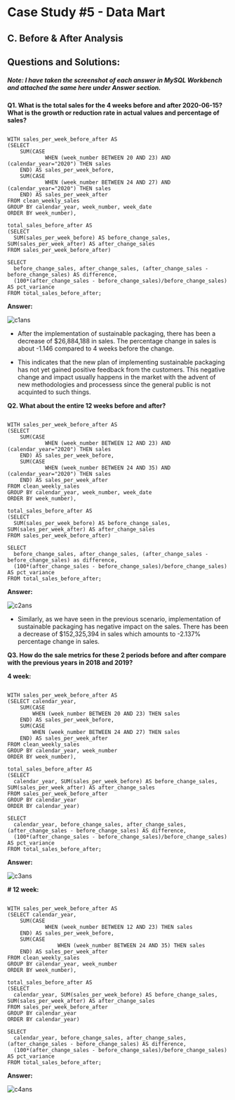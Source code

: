 # Case Study #5 - Data Mart

## C. Before & After Analysis

## Questions and Solutions:

##### Note: I have taken the screenshot of each answer in MySQL Workbench and attached the same here under Answer section.

**Q1. What is the total sales for the 4 weeks before and after 2020-06-15? What is the growth or reduction rate in actual values and percentage of sales?**

```

WITH sales_per_week_before_after AS
(SELECT 
    SUM(CASE 
            WHEN (week_number BETWEEN 20 AND 23) AND (calendar_year="2020") THEN sales 
    END) AS sales_per_week_before,
    SUM(CASE
            WHEN (week_number BETWEEN 24 AND 27) AND (calendar_year="2020") THEN sales 
    END) AS sales_per_week_after
FROM clean_weekly_sales
GROUP BY calendar_year, week_number, week_date 
ORDER BY week_number),

total_sales_before_after AS
(SELECT
  SUM(sales_per_week_before) AS before_change_sales, SUM(sales_per_week_after) AS after_change_sales 
FROM sales_per_week_before_after)

SELECT 
  before_change_sales, after_change_sales, (after_change_sales - before_change_sales) AS difference, 
  (100*(after_change_sales - before_change_sales)/before_change_sales) AS pct_variance 
FROM total_sales_before_after;

```

**Answer:**


![c1ans](https://github.com/rakeshbangla41/8_Week_SQL_Challenge/assets/132288134/ebc07984-b9be-4e02-a5bf-b47833cce4cd)


* After the implementation of sustainable packaging, there has been a decrease of  $26,884,188 in sales. The percentage change in sales is about -1.146 compared to 4 weeks before the change.
   
* This indicates that the new plan of implementing sustainable packaging has not yet gained positive feedback from the customers. This negative change and impact usually happens in the market with the advent of new methodologies and processess since the general public is not acquinted to such things.


**Q2. What about the entire 12 weeks before and after?**

```

WITH sales_per_week_before_after AS
(SELECT 
    SUM(CASE 
            WHEN (week_number BETWEEN 12 AND 23) AND (calendar_year="2020") THEN sales 
	END) AS sales_per_week_before,
    SUM(CASE
            WHEN (week_number BETWEEN 24 AND 35) AND (calendar_year="2020") THEN sales 
	END) AS sales_per_week_after
FROM clean_weekly_sales
GROUP BY calendar_year, week_number, week_date 
ORDER BY week_number),

total_sales_before_after AS
(SELECT 
  SUM(sales_per_week_before) AS before_change_sales, SUM(sales_per_week_after) AS after_change_sales 
FROM sales_per_week_before_after)

SELECT 
  before_change_sales, after_change_sales, (after_change_sales - before_change_sales) as difference, 
  (100*(after_change_sales - before_change_sales)/before_change_sales) AS pct_variance 
FROM total_sales_before_after;

```

**Answer:**

![c2ans](https://github.com/rakeshbangla41/8_Week_SQL_Challenge/assets/132288134/349542a0-8c0c-4e7c-8daa-e2e0105d17a2)  


* Similarly, as we have seen in the previous scenario, implementation of sustainable packaging has negative impact on the sales. There has been a decrease of $152,325,394 in sales which amounts to -2.137% percentage change in sales.


**Q3. How do the sale metrics for these 2 periods before and after compare with the previous years in 2018 and 2019?**


**4 week:**

```

WITH sales_per_week_before_after AS
(SELECT calendar_year,
	SUM(CASE 
		WHEN (week_number BETWEEN 20 AND 23) THEN sales 
	END) AS sales_per_week_before,
	SUM(CASE
		WHEN (week_number BETWEEN 24 AND 27) THEN sales 
	END) AS sales_per_week_after
FROM clean_weekly_sales
GROUP BY calendar_year, week_number 
ORDER BY week_number),

total_sales_before_after AS
(SELECT 
  calendar_year, SUM(sales_per_week_before) AS before_change_sales, SUM(sales_per_week_after) AS after_change_sales  
FROM sales_per_week_before_after 
GROUP BY calendar_year 
ORDER BY calendar_year)

SELECT 
  calendar_year, before_change_sales, after_change_sales, (after_change_sales - before_change_sales) AS difference, 
  (100*(after_change_sales - before_change_sales)/before_change_sales) AS pct_variance 
FROM total_sales_before_after;

```

**Answer:**

![c3ans](https://github.com/rakeshbangla41/8_Week_SQL_Challenge/assets/132288134/1e0d699e-ae18-4819-9000-7cb5835c6a43)


**# 12 week:**

```

WITH sales_per_week_before_after AS
(SELECT calendar_year,
	SUM(CASE 
	        WHEN (week_number BETWEEN 12 AND 23) THEN sales 
	END) AS sales_per_week_before,
	SUM(CASE
                WHEN (week_number BETWEEN 24 AND 35) THEN sales 
	END) AS sales_per_week_after
FROM clean_weekly_sales
GROUP BY calendar_year, week_number 
ORDER BY week_number),

total_sales_before_after AS
(SELECT 
  calendar_year, SUM(sales_per_week_before) AS before_change_sales, SUM(sales_per_week_after) AS after_change_sales 
FROM sales_per_week_before_after 
GROUP BY calendar_year 
ORDER BY calendar_year)

SELECT 
  calendar_year, before_change_sales, after_change_sales, (after_change_sales - before_change_sales) AS difference, 
  (100*(after_change_sales - before_change_sales)/before_change_sales) AS pct_variance 
FROM total_sales_before_after;

```

**Answer:**

![c4ans](https://github.com/rakeshbangla41/8_Week_SQL_Challenge/assets/132288134/1582e5c3-cac2-4655-a3c6-3f5b603b4489)











